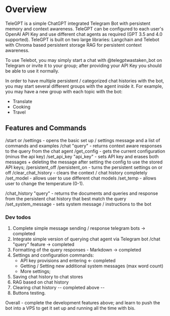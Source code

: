 # Overview
TeleGPT is a simple ChatGPT integrated Telegram Bot with persistent memory and context awareness.
TeleGPT can be configured to each user's OpenAI API Key and use different chat agents as required (GPT 3.5 and 4.0 supported).
TeleGPT is built on two large libraries: Langchain and Telebot with Chroma based persistent storage RAG for persistent context awareness.

To use Telebot, you may simply start a chat with @telegptwastaken_bot on Telegram or invite it to your group; after providing your API Key you should be able to use it normally.

In order to have multiple persistent / categorized chat histories with the bot, you may start several different groups with the agent inside it.
For example, you may have a new group with each topic with the bot:
- Translate
- Cooking
- Travel

## Features and Commands
/start or /settings - opens the basic set up / settings message and a list of commands and examples
/chat "query" - returns context aware responses to the query from the chat agent
/get_config - gets the current configuration (minus the api key)
/set_api_key "api_key" - sets API key and erases both messages + deleting the message after setting the config to use the stored API keys;
/persistent_off /persistent_on - turns the persistent settings on or off
/clear_chat_history - clears the context / chat history completely
/set_model - allows user to use different chat models
/set_temp - allows user to change the temperature (0-1).

/chat_history "query" - returns the documents and queries and response from the persistent chat history that best match the query
/set_system_message - sets system message / instructions to the bot





### Dev todos
1. Complete simple message sending / response telegram bots -> completed 
2. Integrate simple version of querying chat agent via Telegram bot /chat "query" feature -> completed
3. Formatting of the query responses - Markdown -> completed
4. Settings and configuration commands:
    - API key provisions and entering <- completed
    - Getting / Setting new additional system messages (max word count)
    - More settings;
6. Saving chat history to chat stores
7. RAG based on chat history
8. Clearing chat history
-- completed above --
9. Buttons testing.



Overall - complete the development features above; and learn to push the bot into a VPS to get it set up and running all the time with bis.





